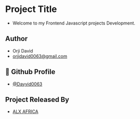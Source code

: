 
# Project Title
- Welcome to my Frontend Javascript projects Development.
  

## Author

- Orji David 
- orjidavid0063@gmail.com


## 🔗 Github Profile
- [@Dayvid0063](https://github.com/Dayvid0063)


## Project Released By

- [ALX AFRICA](https://www.alxafrica.com/)

